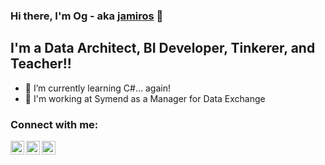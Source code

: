 ### Hi there, I'm Og - aka [jamiros][website] 👋

## I'm a Data Architect, BI Developer, Tinkerer, and Teacher!!

- 🌱 I’m currently learning C#... again!
- 💼 I'm working at Symend as a Manager for Data Exchange

### Connect with me:

[<img align="left" alt="Og Ramos | Website" width="22px" src="https://www.vhv.rs/dpng/d/39-396156_globe-white-icon-png-transparent-png.png" />][website]
[<img align="left" alt="Og Ramos | Twitter" width="22px" src="https://cdn.jsdelivr.net/npm/simple-icons@v3/icons/twitter.svg" />][twitter]
[<img align="left" alt="Og Ramos | LinkedIn" width="22px" src="https://cdn.jsdelivr.net/npm/simple-icons@v3/icons/linkedin.svg" />][linkedin]

<br />



[website]: http://ogramos.com
[course]: http://vsCodeHero.com
[twitter]: https://twitter.com/jamiros
[linkedin]: https://linkedin.com/in/ogramos

